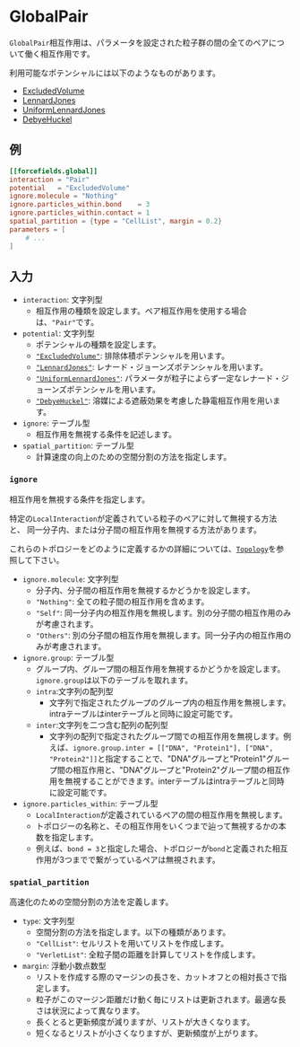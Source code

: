 # GlobalPair

`GlobalPair`相互作用は、パラメータを設定された粒子群の間の全てのペアについて働く相互作用です。

利用可能なポテンシャルには以下のようなものがあります。

- [ExcludedVolume](ExcludedVolumePotential.md)
- [LennardJones](LennardJonesPotential.md)
- [UniformLennardJones](UniformLennardJonesPotential.md)
- [DebyeHuckel](DebyeHuckelPotential.md)

## 例

```toml
[[forcefields.global]]
interaction = "Pair"
potential   = "ExcludedVolume"
ignore.molecule = "Nothing"
ignore.particles_within.bond    = 3
ignore.particles_within.contact = 1
spatial_partition = {type = "CellList", margin = 0.2}
parameters = [
    # ...
]
```

## 入力

- `interaction`: 文字列型
  - 相互作用の種類を設定します。ペア相互作用を使用する場合は、`"Pair"`です。
- `potential`: 文字列型
  - ポテンシャルの種類を設定します。
  - [`"ExcludedVolume"`](ExcludedVolumePotential.md): 排除体積ポテンシャルを用います。
  - [`"LennardJones"`](LennardJonesPotential.md): レナード・ジョーンズポテンシャルを用います。
  - [`"UniformLennardJones"`](UniformLennardJonesPotential.md): パラメータが粒子によらず一定なレナード・ジョーンズポテンシャルを用います。
  - [`"DebyeHuckel"`](DebyeHuckelPotential.md): 溶媒による遮蔽効果を考慮した静電相互作用を用います。
- `ignore`: テーブル型
  - 相互作用を無視する条件を記述します。
- `spatial_partition`: テーブル型
  - 計算速度の向上のための空間分割の方法を指定します。

### `ignore`

相互作用を無視する条件を指定します。

特定の`LocalInteraction`が定義されている粒子のペアに対して無視する方法と、
同一分子内、または分子間の相互作用を無視する方法があります。

これらのトポロジーをどのように定義するかの詳細については、[`Topology`](Topology.md)を参照して下さい。

- `ignore.molecule`: 文字列型
  - 分子内、分子間の相互作用を無視するかどうかを設定します。
  - `"Nothing"`: 全ての粒子間の相互作用を含めます。
  - `"Self"`: 同一分子内の相互作用を無視します。別の分子間の相互作用のみが考慮されます。
  - `"Others"`: 別の分子間の相互作用を無視します。同一分子内の相互作用のみが考慮されます。
- `ignore.group`: テーブル型
  - グループ内、グループ間の相互作用を無視するかどうかを設定します。`ignore.group`は以下のテーブルを取れます。
  - `intra`:文字列の配列型
    - 文字列で指定されたグループのグループ内の相互作用を無視します。intraテーブルはinterテーブルと同時に設定可能です。
  - `inter`:文字列を二つ含む配列の配列型
    - 文字列の配列で指定されたグループ間での相互作用を無視します。例えば、`ignore.group.inter = [["DNA", "Protein1"], ["DNA", "Protein2"]]`と指定することで、"DNA"グループと"Protein1"グループ間の相互作用と、"DNA"グループと"Protein2"グループ間の相互作用を無視することができます。interテーブルはintraテーブルと同時に設定可能です。
- `ignore.particles_within`: テーブル型
  - `LocalInteraction`が定義されているペアの間の相互作用を無視します。
  - トポロジーの名称と、その相互作用をいくつまで辿って無視するかの本数を指定します。
  - 例えば、`bond = 3`と指定した場合、トポロジーが`bond`と定義された相互作用が3つまでで繋がっているペアは無視されます。

### `spatial_partition`

高速化のための空間分割の方法を定義します。

- `type`: 文字列型
  - 空間分割の方法を指定します。以下の種類があります。
  - `"CellList"`: セルリストを用いてリストを作成します。
  - `"VerletList"`: 全粒子間の距離を計算してリストを作成します。
- `margin`: 浮動小数点数型
  - リストを作成する際のマージンの長さを、カットオフとの相対長さで指定します。
  - 粒子がこのマージン距離だけ動く毎にリストは更新されます。最適な長さは状況によって異なります。
  - 長くとると更新頻度が減りますが、リストが大きくなります。
  - 短くなるとリストが小さくなりますが、更新頻度が上がります。

